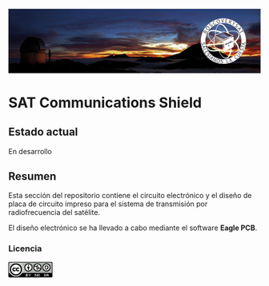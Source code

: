 ![Github header](img/github-repositories.png)

# SAT Communications Shield

## Estado actual

En desarrollo

## Resumen

Esta sección del repositorio contiene el circuito electrónico y el diseño de placa de circuito impreso para el sistema de transmisión por radiofrecuencia del satélite.

El diseño electrónico se ha llevado a cabo mediante el software **Eagle PCB**.

### Licencia

[![Creaive Commons 4.0 logo](img/cc40.png)](http://creativecommons.org/licenses/by-nc-sa/4.0/)
